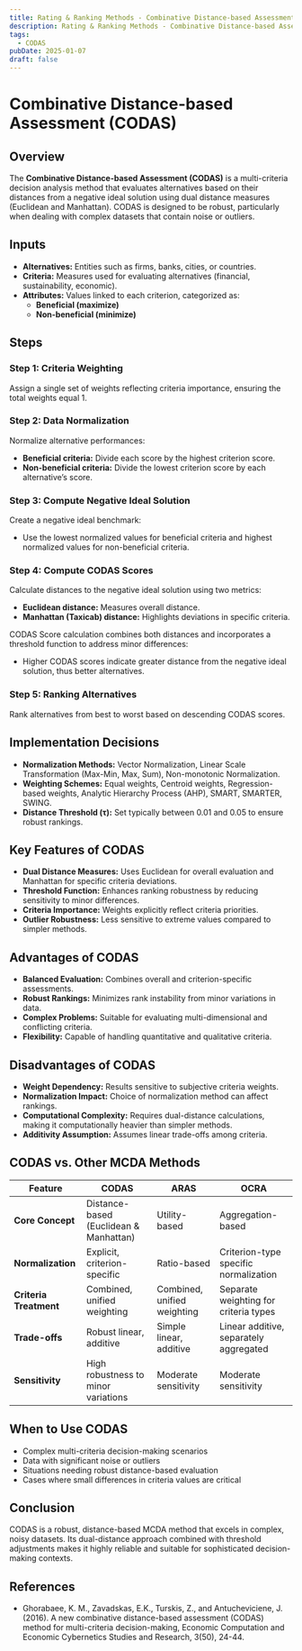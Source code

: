 ```yaml
---
title: Rating & Ranking Methods - Combinative Distance-based Assessment(CODAS)
description: Rating & Ranking Methods - Combinative Distance-based Assessment(CODAS)
tags:
  - CODAS
pubDate: 2025-01-07
draft: false
---
```

# Combinative Distance-based Assessment (CODAS)

## Overview
The **Combinative Distance-based Assessment (CODAS)** is a multi-criteria decision analysis method that evaluates alternatives based on their distances from a negative ideal solution using dual distance measures (Euclidean and Manhattan). CODAS is designed to be robust, particularly when dealing with complex datasets that contain noise or outliers.

## Inputs
- **Alternatives:** Entities such as firms, banks, cities, or countries.
- **Criteria:** Measures used for evaluating alternatives (financial, sustainability, economic).
- **Attributes:** Values linked to each criterion, categorized as:
  - **Beneficial (maximize)**
  - **Non-beneficial (minimize)**

## Steps

### Step 1: Criteria Weighting
Assign a single set of weights reflecting criteria importance, ensuring the total weights equal 1.

### Step 2: Data Normalization
Normalize alternative performances:
- **Beneficial criteria:** Divide each score by the highest criterion score.
- **Non-beneficial criteria:** Divide the lowest criterion score by each alternative’s score.

### Step 3: Compute Negative Ideal Solution
Create a negative ideal benchmark:
- Use the lowest normalized values for beneficial criteria and highest normalized values for non-beneficial criteria.

### Step 4: Compute CODAS Scores
Calculate distances to the negative ideal solution using two metrics:
- **Euclidean distance:** Measures overall distance.
- **Manhattan (Taxicab) distance:** Highlights deviations in specific criteria.

CODAS Score calculation combines both distances and incorporates a threshold function to address minor differences:
- Higher CODAS scores indicate greater distance from the negative ideal solution, thus better alternatives.

### Step 5: Ranking Alternatives
Rank alternatives from best to worst based on descending CODAS scores.

## Implementation Decisions
- **Normalization Methods:** Vector Normalization, Linear Scale Transformation (Max-Min, Max, Sum), Non-monotonic Normalization.
- **Weighting Schemes:** Equal weights, Centroid weights, Regression-based weights, Analytic Hierarchy Process (AHP), SMART, SMARTER, SWING.
- **Distance Threshold (τ):** Set typically between 0.01 and 0.05 to ensure robust rankings.

## Key Features of CODAS
- **Dual Distance Measures:** Uses Euclidean for overall evaluation and Manhattan for specific criteria deviations.
- **Threshold Function:** Enhances ranking robustness by reducing sensitivity to minor differences.
- **Criteria Importance:** Weights explicitly reflect criteria priorities.
- **Outlier Robustness:** Less sensitive to extreme values compared to simpler methods.

## Advantages of CODAS
- **Balanced Evaluation:** Combines overall and criterion-specific assessments.
- **Robust Rankings:** Minimizes rank instability from minor variations in data.
- **Complex Problems:** Suitable for evaluating multi-dimensional and conflicting criteria.
- **Flexibility:** Capable of handling quantitative and qualitative criteria.

## Disadvantages of CODAS
- **Weight Dependency:** Results sensitive to subjective criteria weights.
- **Normalization Impact:** Choice of normalization method can affect rankings.
- **Computational Complexity:** Requires dual-distance calculations, making it computationally heavier than simpler methods.
- **Additivity Assumption:** Assumes linear trade-offs among criteria.

## CODAS vs. Other MCDA Methods

| Feature            | CODAS                               | ARAS                               | OCRA                                   |
|--------------------|-------------------------------------|------------------------------------|----------------------------------------|
| **Core Concept**   | Distance-based (Euclidean & Manhattan)| Utility-based                      | Aggregation-based                      |
| **Normalization**  | Explicit, criterion-specific        | Ratio-based                        | Criterion-type specific normalization  |
| **Criteria Treatment** | Combined, unified weighting      | Combined, unified weighting        | Separate weighting for criteria types  |
| **Trade-offs**     | Robust linear, additive             | Simple linear, additive            | Linear additive, separately aggregated |
| **Sensitivity**    | High robustness to minor variations | Moderate sensitivity               | Moderate sensitivity                   |

## When to Use CODAS
- Complex multi-criteria decision-making scenarios
- Data with significant noise or outliers
- Situations needing robust distance-based evaluation
- Cases where small differences in criteria values are critical

## Conclusion
CODAS is a robust, distance-based MCDA method that excels in complex, noisy datasets. Its dual-distance approach combined with threshold adjustments makes it highly reliable and suitable for sophisticated decision-making contexts.

## References
- Ghorabaee, K. M., Zavadskas, E.K., Turskis, Z., and Antucheviciene, J. (2016). A new combinative distance-based assessment (CODAS) method for multi-criteria decision-making, Economic Computation and Economic Cybernetics Studies and Research, 3(50), 24-44.

